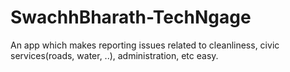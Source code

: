 # SwachhBharath-TechNgage
An app which makes reporting issues related to cleanliness, civic services(roads, water, ..), administration, etc easy.
